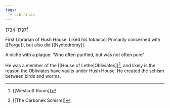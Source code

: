 ```yaml
---
tags:
  - Librarian
---
```

1734-1797[^2]

First Librarian of Hush House. Liked his tobacco. Primarily concerned with [[Forge]], but also did [[Nyctodromy]].

A niche with a plaque: 'Who often purified, but was not often pure'

He was a member of the [[House of Lethe|Obliviates]][^1], and likely is the reason the Obliviates have vaults under Hush House. He created the schism between birds and worms.

[^1]: [[The Carbonek Schism]]
[^2]: [[Westcott Room]]